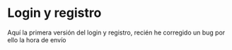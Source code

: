 # Login y registro
Aquí la primera versión del login y registro, recién he corregido un bug por ello la hora de envío 

